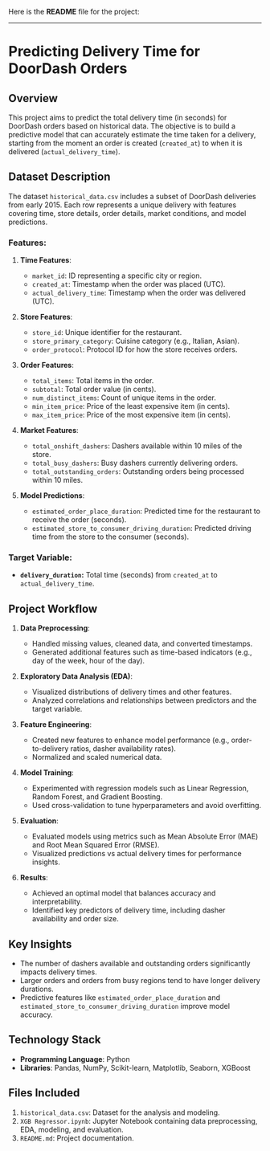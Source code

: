 Here is the **README** file for the project:

---

# Predicting Delivery Time for DoorDash Orders

## Overview

This project aims to predict the total delivery time (in seconds) for DoorDash orders based on historical data. The objective is to build a predictive model that can accurately estimate the time taken for a delivery, starting from the moment an order is created (`created_at`) to when it is delivered (`actual_delivery_time`). 

## Dataset Description

The dataset `historical_data.csv` includes a subset of DoorDash deliveries from early 2015. Each row represents a unique delivery with features covering time, store details, order details, market conditions, and model predictions. 

### Features:
1. **Time Features**:
   - `market_id`: ID representing a specific city or region.
   - `created_at`: Timestamp when the order was placed (UTC).
   - `actual_delivery_time`: Timestamp when the order was delivered (UTC).

2. **Store Features**:
   - `store_id`: Unique identifier for the restaurant.
   - `store_primary_category`: Cuisine category (e.g., Italian, Asian).
   - `order_protocol`: Protocol ID for how the store receives orders.

3. **Order Features**:
   - `total_items`: Total items in the order.
   - `subtotal`: Total order value (in cents).
   - `num_distinct_items`: Count of unique items in the order.
   - `min_item_price`: Price of the least expensive item (in cents).
   - `max_item_price`: Price of the most expensive item (in cents).

4. **Market Features**:
   - `total_onshift_dashers`: Dashers available within 10 miles of the store.
   - `total_busy_dashers`: Busy dashers currently delivering orders.
   - `total_outstanding_orders`: Outstanding orders being processed within 10 miles.

5. **Model Predictions**:
   - `estimated_order_place_duration`: Predicted time for the restaurant to receive the order (seconds).
   - `estimated_store_to_consumer_driving_duration`: Predicted driving time from the store to the consumer (seconds).

### Target Variable:
- **`delivery_duration`:** Total time (seconds) from `created_at` to `actual_delivery_time`.

## Project Workflow

1. **Data Preprocessing**:
   - Handled missing values, cleaned data, and converted timestamps.
   - Generated additional features such as time-based indicators (e.g., day of the week, hour of the day).

2. **Exploratory Data Analysis (EDA)**:
   - Visualized distributions of delivery times and other features.
   - Analyzed correlations and relationships between predictors and the target variable.

3. **Feature Engineering**:
   - Created new features to enhance model performance (e.g., order-to-delivery ratios, dasher availability rates).
   - Normalized and scaled numerical data.

4. **Model Training**:
   - Experimented with regression models such as Linear Regression, Random Forest, and Gradient Boosting.
   - Used cross-validation to tune hyperparameters and avoid overfitting.

5. **Evaluation**:
   - Evaluated models using metrics such as Mean Absolute Error (MAE) and Root Mean Squared Error (RMSE).
   - Visualized predictions vs actual delivery times for performance insights.

6. **Results**:
   - Achieved an optimal model that balances accuracy and interpretability.
   - Identified key predictors of delivery time, including dasher availability and order size.

## Key Insights

- The number of dashers available and outstanding orders significantly impacts delivery times.
- Larger orders and orders from busy regions tend to have longer delivery durations.
- Predictive features like `estimated_order_place_duration` and `estimated_store_to_consumer_driving_duration` improve model accuracy.

## Technology Stack

- **Programming Language**: Python
- **Libraries**: Pandas, NumPy, Scikit-learn, Matplotlib, Seaborn, XGBoost

## Files Included

1. `historical_data.csv`: Dataset for the analysis and modeling.
2. `XGB Regressor.ipynb`: Jupyter Notebook containing data preprocessing, EDA, modeling, and evaluation.
3. `README.md`: Project documentation.


